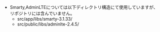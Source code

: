 * Smarty,AdminLTEについては以下ディレクトリ構造にて使用していますが、リポジトリには含んでいません。
	* src/app/libs/smarty-3.1.33/
	* src/public/libs/adminlte-2.4.5/
